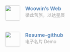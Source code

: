 <div class="post-body">
  <div id="links">
    <style>
      /* 用于大屏幕和小屏幕的通用样式 */
      #links {
        display: flex; /* 使用 Flexbox 布局 */
        flex-wrap: wrap; /* 允许卡片换行 */
        justify-content: space-between; /* 卡片之间保持间距 */
      }
      .card {
        width: 45%;
        font-size: 1rem;
        padding: 10px 20px;
        border-radius: 4px;
        transition-duration: 0.15s;
        margin-bottom: 1rem;
        display: flex;
      }
      .card:hover {
        transform: scale(1.1);
        box-shadow: 0 2px 6px 0 rgba(0, 0, 0, 0.12), 0 0 6px 0 rgba(0, 0, 0, 0.04);
      }
      .card a {
        border: none;
      }
      .card .ava {
        width: 3rem !important;
        height: 3rem !important;
        margin: 0 !important;
        margin-right: 1em !important;
        border-radius: 4px;
      }
      .card .card-header {
        font-style: italic;
        overflow: hidden;
        width: 100%;
      }
      .card .card-header a {
        font-style: normal;
        color: #608dbd;
        font-weight: bold;
        text-decoration: none;
      }
      .card .card-header a:hover {
        color: #d480aa;
        text-decoration: none;
      }
      .card .card-header .info {
        font-style: normal;
        color: #a3a3a3;
        font-size: 14px;
        min-width: 0;
        overflow: hidden;
        white-space: nowrap;
      }
      /* 媒体查询：小屏幕 */
      @media (max-width: 768px) {
        .card {
          width: 100%; /* 在小屏幕上显示为单列 */
        }
      }
    </style>
        <div class="card">
          <img class="ava" src="https://pic4.zhimg.com/80/v2-a0456a5f527c1923f096759f2926012f_1440w.webp" /> 
          <div class="card-header">
            <div>
              <a href="https://wcowin.work/ " target="_blank">Wcowin’s Web</a>
            </div>
            <div class="info">循此苦旅，以达星辰</div>
          </div>
        </div>
        <div class="card">
          <img class="ava" src="https://resume-github.netlify.app/pic.png" /> 
          <div class="card-header">
            <div>
              <a href="https://resume-github.netlify.app/" target="_blank">Resume-github</a>
            </div>
            <div class="info">电子名片 Demo</div>
          </div>
        </div>
  </div>
</div>